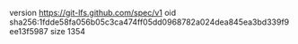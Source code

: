 version https://git-lfs.github.com/spec/v1
oid sha256:1fdde58fa056b05c3ca474ff05dd0968782a024dea845ea3bd339f9ee13f5987
size 1354

